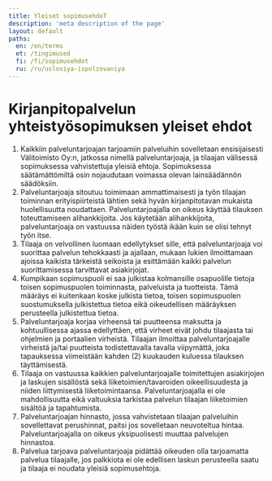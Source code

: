 ```yaml
---
title: Yleiset sopimusehdoT
description: 'meta description of the page'
layout: default
paths:
  en: /en/terms
  et: /tingimused
  fi: /fi/sopimusehdot
  ru: /ru/usloviya-ispolzovaniya
---
```


# Kirjanpitopalvelun yhteistyösopimuksen yleiset ehdot

1. Kaikkiin palveluntarjoajan tarjoamiin palveluihin sovelletaan ensisijaisesti Välitoimisto Oy:n, jatkossa nimellä palveluntarjoaja, ja tilaajan välisessä sopimuksessa vahvistettuja yleisiä ehtoja. Sopimuksessa säätämättömiltä osin nojaudutaan voimassa olevan lainsäädännön säädöksiin.
1. Palveluntarjoaja sitoutuu toimimaan ammattimaisesti ja työn tilaajan toiminnan erityispiirteistä lähtien sekä hyvän kirjanpitotavan mukaista huolellisuutta noudattaen. Palveluntarjoajalla on oikeus käyttää tilauksen toteuttamiseen alihankkijoita. Jos käytetään alihankkijoita, palveluntarjoaja on vastuussa näiden työstä ikään kuin se olisi tehnyt työn itse.
1. Tilaaja on velvollinen luomaan edellytykset sille, että palveluntarjoaja voi suorittaa palvelun tehokkaasti ja ajallaan, mukaan lukien ilmoittamaan ajoissa kaikista tärkeistä seikoista ja esittämään kaikki palvelun suorittamisessa tarvittavat asiakirjojat.
1. Kumpikaan sopimuspuoli ei saa julkistaa kolmansille osapuolille tietoja toisen sopimuspuolen toiminnasta, palveluista ja tuotteista. Tämä määräys ei kuitenkaan koske julkista tietoa, toisen sopimuspuolen suostumuksella julkistettua tietoa eikä oikeudellisen määräyksen perusteella julkistettua tietoa.
1. Palveluntarjoaja korjaa virheensä tai puutteensa maksutta ja kohtuullisessa ajassa edellyttäen, että virheet eivät johdu tilaajasta tai ohjelmien ja portaalien virheistä. Tilaajan ilmoittaa palveluntarjoajalle virheistä ja/tai puutteista todistettavalla tavalla viipymättä, joka tapauksessa viimeistään kahden (2) kuukauden kuluessa tilauksen täyttämisestä.
1. Tilaaja on vastuussa kaikkien palveluntarjoajalle toimitettujen asiakirjojen ja laskujen sisällöstä sekä liiketoimien/tavaroiden oikeellisuudesta ja niiden liittymisestä liiketoimintaansa. Palveluntarjoajalla ei ole mahdollisuutta eikä valtuuksia tarkistaa palvelun tilaajan liiketoimien sisältöä ja tapahtumista.
1. Palveluntarjoajan hinnasto, jossa vahvistetaan tilaajan palveluihin sovellettavat perushinnat, paitsi jos sovelletaan neuvoteltua hintaa. Palveluntarjoajalla on oikeus yksipuolisesti muuttaa palvelujen hinnastoa.
1. Palvelua tarjoava palveluntarjoaja pidättää oikeuden olla tarjoamatta palvelua tilaajalle, jos palkkiota ei ole edellisen laskun perusteella saatu ja tilaaja ei noudata yleisiä sopimusehtoja.
